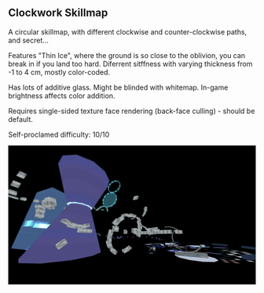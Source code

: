 ## Clockwork Skillmap

A circular skillmap, with different clockwise and counter-clockwise paths, and secret...

Features "Thin Ice", where the ground is so close to the oblivion, you can break in if you land too hard. Diferrent sitffness with varying thickness from -1 to 4 cm, mostly color-coded.

Has lots of additive glass. Might be blinded with whitemap. In-game brightness affects color addition.

Requires single-sided texture face rendering (back-face culling) - should be default.

Self-proclamed difficulty: 10/10

![alt text](Clockwork%20skillmap.jpg)
